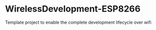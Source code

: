 # WirelessDevelopment-ESP8266
Template project to enable the complete development lifecycle over wifi
